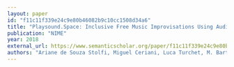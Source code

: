 ```yaml
---
layout: paper
id: "f11c11f339e24c9e80b46082b9c10cc1508d34a6"
title: "Playsound.Space: Inclusive Free Music Improvisations Using Audio Commons"
publication: "NIME"
year: 2018
external_url: https://www.semanticscholar.org/paper/f11c11f339e24c9e80b46082b9c10cc1508d34a6
authors: "Ariane de Souza Stolfi, Miguel Ceriani, Luca Turchet, M. Barthet"
---
```

